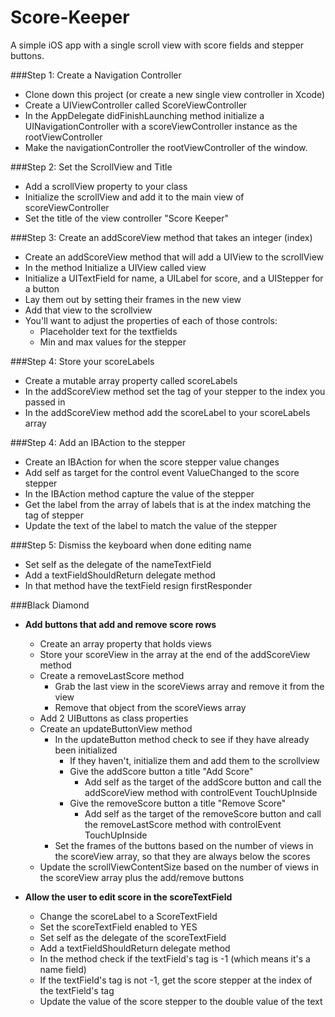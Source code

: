 Score-Keeper
==================

A simple iOS app with a single scroll view with score fields and stepper buttons.

###Step 1: Create a Navigation Controller
- Clone down this project (or create a new single view controller in Xcode)
- Create a UIViewController called ScoreViewController
- In the AppDelegate didFinishLaunching method initialize a UINavigationController with a scoreViewController instance as the rootViewController
- Make the navigationController the rootViewController of the window.

###Step 2: Set the ScrollView and Title
- Add a scrollView property to your class
- Initialize the scrollView and add it to the main view of scoreViewController
- Set the title of the view controller "Score Keeper"

###Step 3: Create an addScoreView method that takes an integer (index)
- Create an addScoreView method that will add a UIView to the scrollView
- In the method Initialize a UIView called view
- Initialize a UITextField for name, a UILabel for score, and a UIStepper for a button
- Lay them out by setting their frames in the new view
- Add that view to the scrollview
- You'll want to adjust the properties of each of those controls: 
  - Placeholder text for the textfields
  - Min and max values for the stepper
  
###Step 4: Store your scoreLabels
- Create a mutable array property called scoreLabels
- In the addScoreView method set the tag of your stepper to the index you passed in
- In the addScoreView method add the scoreLabel to your scoreLabels array

###Step 4: Add an IBAction to the stepper
- Create an IBAction for when the score stepper value changes
- Add self as target for the control event ValueChanged to the score stepper
- In the IBAction method capture the value of the stepper
- Get the label from the array of labels that is at the index matching the tag of stepper
- Update the text of the label to match the value of the stepper

###Step 5: Dismiss the keyboard when done editing name
- Set self as the delegate of the nameTextField
- Add a textFieldShouldReturn delegate method
- In that method have the textField resign firstResponder


###Black Diamond
- **Add buttons that add and remove score rows**
  - Create an array property that holds views
  - Store your scoreView in the array at the end of the addScoreView method
  - Create a removeLastScore method
    - Grab the last view in the scoreViews array and remove it from the view
    - Remove that object from the scoreViews array
  - Add 2 UIButtons as class properties 
  - Create an updateButtonView method
    - In the updateButton method check to see if they have already been initialized
      - If they haven't, initialize them and add them to the scrollview
      - Give the addScore button a title "Add Score"
        - Add self as the target of the addScore button and call the addScoreView method with controlEvent TouchUpInside
      - Give the removeScore button a title "Remove Score"
        - Add self as the target of the removeScore button and call the removeLastScore method with controlEvent TouchUpInside
    - Set the frames of the buttons based on the number of views in the scoreView array, so that they are always below the scores
  - Update the scrollViewContentSize based on the number of views in the scoreView array plus the add/remove buttons
  

- **Allow the user to edit score in the scoreTextField**
  - Change the scoreLabel to a ScoreTextField
  - Set the scoreTextField enabled to YES
  - Set self as the delegate of the scoreTextField
  - Add a textFieldShouldReturn delegate method
  - In the method check if the textField's tag is -1 (which means it's a name field)
  - If the textField's tag is not -1, get the score stepper at the index of the textField's tag
  - Update the value of the score stepper to the double value of the text

